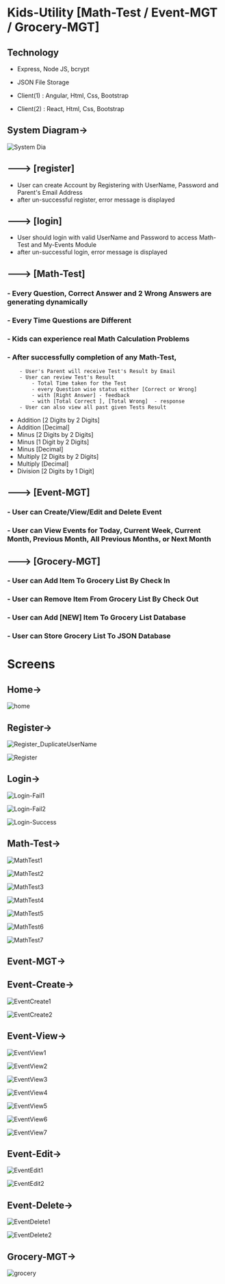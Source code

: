 # Kids-Utility [Math-Test / Event-MGT / Grocery-MGT] 

Technology
----------
- Express, Node JS, bcrypt

- JSON File Storage

- Client(1) : Angular, Html, Css, Bootstrap

- Client(2) : React, Html, Css, Bootstrap 

 
 ## System Diagram->
 
 ![System Dia](https://user-images.githubusercontent.com/26190114/145859620-5b86b72e-5af3-4702-910a-d21914ad6cfd.png)



## ---> [register]

  - User can create Account by Registering with UserName, Password and Parent's Email Address
  - after un-successful register, error message is displayed
	 
 
## ---> [login]

  - User should login with valid UserName and Password to access Math-Test and My-Events Module 
  - after un-successful login, error message is displayed  
  


## ---> [Math-Test]

  ### - Every Question, Correct Answer and 2 Wrong Answers are generating dynamically
  ### - Every Time Questions are Different
  ### - Kids can experience real Math Calculation Problems
  ### - After successfully completion of any Math-Test, 
        - User's Parent will receive Test's Result by Email
        - User can review Test's Result
            - Total Time taken for the Test
            - every Question wise status either [Correct or Wrong] 
            - with [Right Answer] - feedback
            - with [Total Correct ], [Total Wrong]  - response
        - User can also view all past given Tests Result
        
  - Addition [2 Digits by 2 Digits]
  - Addition [Decimal]
  - Minus [2 Digits by 2 Digits]
  - Minus [1 Digit by 2 Digits]
  - Minus [Decimal]
  - Multiply [2 Digits by 2 Digits]
  - Multiply [Decimal]
  - Division [2 Digits by 1 Digit]
  
  
## ---> [Event-MGT]

  ### - User can Create/View/Edit and Delete Event
  ### - User can View Events for Today, Current Week, Current Month, Previous Month, All Previous Months, or Next Month
 
 
## ---> [Grocery-MGT]

  ### - User can Add Item To Grocery List By Check In
  ### - User can Remove Item From Grocery List By Check Out
  ### - User can Add [NEW] Item To Grocery List Database
  ### - User can Store Grocery List To JSON Database
  


# Screens

## Home->

![home](https://user-images.githubusercontent.com/26190114/195666598-a485ace5-a6f0-4f51-b5bd-5d75eadbafa6.PNG)


## Register->

![Register_DuplicateUserName](https://user-images.githubusercontent.com/26190114/145648271-d28da9c9-9966-46ff-82ea-0042d45a18f1.PNG)

![Register](https://user-images.githubusercontent.com/26190114/142461905-5b61f8b1-5c2f-40bc-93ff-de10c90c59c9.PNG)


## Login->

![Login-Fail1](https://user-images.githubusercontent.com/26190114/142461944-413f2849-cc78-40c7-b302-7249dc0f84c7.PNG)

![Login-Fail2](https://user-images.githubusercontent.com/26190114/142461947-d9c37707-fd4c-4491-bb1a-37ba03afec4f.PNG)

![Login-Success](https://user-images.githubusercontent.com/26190114/142461962-c9ccb41a-8163-4607-8c55-2e6bea7eb177.PNG)


## Math-Test->

![MathTest1](https://user-images.githubusercontent.com/26190114/145648309-3c9a3ac9-617b-4217-9b98-c40b01abc530.PNG)

![MathTest2](https://user-images.githubusercontent.com/26190114/145648321-5e1c213c-c8a4-4669-aaa9-d61302ba28c8.PNG)

![MathTest3](https://user-images.githubusercontent.com/26190114/145648328-a511dd5f-5cc8-4ab2-8568-ad2d23f4274f.PNG)

![MathTest4](https://user-images.githubusercontent.com/26190114/145648335-e63cda17-0963-45ac-9e24-6fe82a83e2db.PNG)

![MathTest5](https://user-images.githubusercontent.com/26190114/145648339-7c0af62b-17b7-4341-9d78-4d9f5b4abddd.PNG)

![MathTest6](https://user-images.githubusercontent.com/26190114/145648346-76e32d21-73bf-4e3b-a8ea-6becb262f783.PNG)

![MathTest7](https://user-images.githubusercontent.com/26190114/145648351-974d6eb7-9d5f-43cb-b777-992c5b2f0a5c.PNG)


## Event-MGT->
## Event-Create->

![EventCreate1](https://user-images.githubusercontent.com/26190114/142462395-ccb337fd-1491-4ed2-ab7e-e7f8a9b48480.PNG)

![EventCreate2](https://user-images.githubusercontent.com/26190114/142462417-68f571cf-86b4-4946-8cb8-de9b9dbd4a75.PNG)

## Event-View->

![EventView1](https://user-images.githubusercontent.com/26190114/145648375-be24901a-3868-46f3-9faa-efe77ee399b1.PNG)

![EventView2](https://user-images.githubusercontent.com/26190114/145648384-9833b2b1-7b61-4996-bedd-ba2e908d5dd9.PNG)

![EventView3](https://user-images.githubusercontent.com/26190114/145648387-bc18e75c-c4d0-4fc5-808d-41343f849f77.PNG)

![EventView4](https://user-images.githubusercontent.com/26190114/145648390-485cc11a-2ddd-47d2-a047-3c38e06b4ea1.PNG)

![EventView5](https://user-images.githubusercontent.com/26190114/145648393-aebe36da-b8bd-40b4-9f63-94aff4a7a729.PNG)

![EventView6](https://user-images.githubusercontent.com/26190114/145648397-1df88076-8ee8-40de-8c00-93640bf59ba2.PNG)

![EventView7](https://user-images.githubusercontent.com/26190114/145648402-2f2d1c50-0f88-440b-8af8-5a872609144b.PNG)


## Event-Edit->

![EventEdit1](https://user-images.githubusercontent.com/26190114/142462578-39d1cab5-5067-4f3f-8bd5-fb433048802b.PNG)

![EventEdit2](https://user-images.githubusercontent.com/26190114/142462586-69108d68-886d-4017-acbd-3f8957bfb59e.PNG)

## Event-Delete->

![EventDelete1](https://user-images.githubusercontent.com/26190114/142462652-d2e77d3f-4362-4b17-aabf-4120921774c9.PNG)

![EventDelete2](https://user-images.githubusercontent.com/26190114/142462662-31acc492-1d78-4717-b9e1-006bee81c2ca.PNG)


## Grocery-MGT->

![grocery](https://user-images.githubusercontent.com/26190114/145859664-fc8a0524-3c3c-452b-9dcb-a8289a7982c3.PNG)


